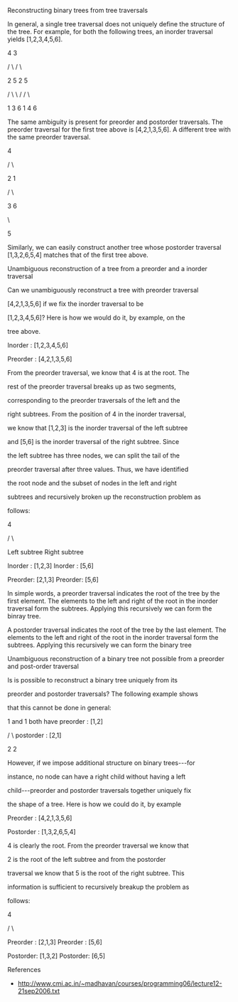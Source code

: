 Reconstructing binary trees from tree traversals

In general, a single tree traversal does not uniquely define the
structure of the tree. For example, for both the following trees, an
inorder traversal yields \[1,2,3,4,5,6\].

4 3

/ \\ / \\

2 5 2 5

/ \\ \\ / / \\

1 3 6 1 4 6

The same ambiguity is present for preorder and postorder traversals. The
preorder traversal for the first tree above is \[4,2,1,3,5,6\]. A
different tree with the same preorder traversal.

4

/ \\

2 1

/ \\

3 6

\\

5

Similarly, we can easily construct another tree whose postorder
traversal \[1,3,2,6,5,4\] matches that of the first tree above.

Unambiguous reconstruction of a tree from a preorder and a inorder
traversal

Can we unambiguously reconstruct a tree with preorder traversal

\[4,2,1,3,5,6\] if we fix the inorder traversal to be

\[1,2,3,4,5,6\]? Here is how we would do it, by example, on the

tree above.

Inorder : \[1,2,3,4,5,6\]

Preorder : \[4,2,1,3,5,6\]

From the preorder traversal, we know that 4 is at the root. The

rest of the preorder traversal breaks up as two segments,

corresponding to the preorder traversals of the left and the

right subtrees. From the position of 4 in the inorder traversal,

we know that \[1,2,3\] is the inorder traversal of the left subtree

and \[5,6\] is the inorder traversal of the right subtree. Since

the left subtree has three nodes, we can split the tail of the

preorder traversal after three values. Thus, we have identified

the root node and the subset of nodes in the left and right

subtrees and recursively broken up the reconstruction problem as

follows:

4

/ \\

Left subtree Right subtree

Inorder : \[1,2,3\] Inorder : \[5,6\]

Preorder: \[2,1,3\] Preorder: \[5,6\]

In simple words, a preorder traversal indicates the root of the tree by
the first element. The elements to the left and right of the root in the
inorder traversal form the subtrees. Applying this recursively we can
form the binray tree.

A postorder traversal indicates the root of the tree by the last
element. The elements to the left and right of the root in the inorder
traversal form the subtrees. Applying this recursively we can form the
binary tree

Unambiguous reconstruction of a binary tree not possible from a preorder
and post-order traversal

Is is possible to reconstruct a binary tree uniquely from its

preorder and postorder traversals? The following example shows

that this cannot be done in general:

1 and 1 both have preorder : \[1,2\]

/ \\ postorder : \[2,1\]

2 2

However, if we impose additional structure on binary trees---for

instance, no node can have a right child without having a left

child---preorder and postorder traversals together uniquely fix

the shape of a tree. Here is how we could do it, by example

Preorder : \[4,2,1,3,5,6\]

Postorder : \[1,3,2,6,5,4\]

4 is clearly the root. From the preorder traversal we know that

2 is the root of the left subtree and from the postorder

traversal we know that 5 is the root of the right subtree. This

information is sufficient to recursively breakup the problem as

follows:

4

/ \\

Preorder : \[2,1,3\] Preorder : \[5,6\]

Postorder: \[1,3,2\] Postorder: \[6,5\]

References

- <http://www.cmi.ac.in/~madhavan/courses/programming06/lecture12-21sep2006.txt>
